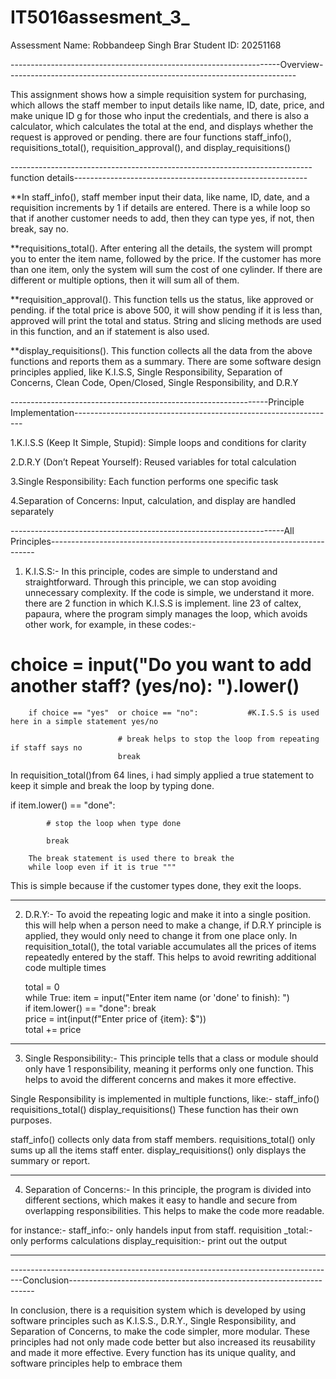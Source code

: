 # IT5016assesment_3_
Assessment 
Name: Robbandeep Singh Brar
Student ID: 20251168

-------------------------------------------------------------------Overview------------------------------------------------------------------------


This assignment shows how a simple requisition system for purchasing, which allows the staff member to input details like name, ID, date, price, and make unique ID g for those who input the credentials, and there is  also a calculator, which calculates the total at the end, and displays whether the request is approved or pending. there are four functions staff_info(), requisitions_total(), requisition_approval(), and display_requisitions()


---------------------------------------------------------------------------function details----------------------------------------------------------


**In staff_info(), staff member input their data, like name, ID, date, and a requisition increments by 1 if details are entered. There is a while loop so that if another customer needs to add, then they can type yes, if not, then break, say no.


**requisitions_total().   After entering all the details, the system will prompt you to enter the item name, followed by the price. If the customer has more than one item, only the system will sum the cost of one cylinder. If there are different or multiple options, then it will sum all of them.


**requisition_approval(). This function tells us the status, like approved or pending. if the total price is above 500, it will show pending if it is less than, approved will print the total and status. String and slicing methods are used in this function, and an if statement is also used.


**display_requisitions(). This function collects all the data from the above functions and reports them as a summary.
There are some software design principles applied, like K.I.S.S, Single Responsibility, Separation of Concerns, Clean Code, Open/Closed, Single Responsibility, and D.R.Y


----------------------------------------------------------------Principle Implementation-----------------------------------------------------------------


1.K.I.S.S (Keep It Simple, Stupid): Simple loops and conditions for clarity

2.D.R.Y (Don’t Repeat Yourself): Reused variables for total calculation

3.Single Responsibility: Each function performs one specific task

4.Separation of Concerns: Input, calculation, and display are handled separately




--------------------------------------------------------------------All Principles--------------------------------------------------------------------------


1. K.I.S.S:- In this principle, codes are simple to understand and straightforward. Through this principle, we can stop avoiding unnecessary complexity. If the  code is simple, we understand it more.
   there are 2 function in which K.I.S.S is implement. line 23 of caltex, papaura, where the program simply manages  the loop, which avoids other work, for example,
   in these codes:-
  #  choice = input("Do you want to add another staff? (yes/no): ").lower()
  
        if choice == "yes"  or choice == "no":           #K.I.S.S is used here in a simple statement yes/no    
                            
                            # break helps to stop the loop from repeating if staff says no
                            break
   

In requisition_total()from 64  lines,  i had simply applied a true statement to keep it simple and break the loop by typing done.

 if item.lower() == "done":

            # stop the loop when type done

            break                
        
        The break statement is used there to break the 
        while loop even if it is true """
This is simple because if the customer types done, they exit the loops.

-----------------------------------------------------------------------------------------------------------------------------------------------------------------

2. D.R.Y:- To avoid the repeating logic and make it into a single position. this will help when a person need to make a change, if D.R.Y principle is applied, they would only need to change it from one place only.
In requisition_total(), the total variable accumulates all the prices of items repeatedly entered by the staff. This helps to avoid rewriting additional code multiple times



    total = 0                                                        
    while True:
        item = input("Enter item name (or 'done' to finish): ")   
        if item.lower() == "done":
            break                
        price = int(input(f"Enter price of {item}: $"))   
                   total += price


      
-----------------------------------------------------------------------------------------------------------------------------------------------------------------          
3. Single Responsibility:- This principle tells that a class or module should only have 1 responsibility, meaning it performs only one function. This helps to avoid the different concerns and makes it more effective. 

Single Responsibility is implemented in multiple functions, like:-
staff_info()
requisitions_total()
display_requisitions()
These function has their own purposes.

staff_info() collects only data from staff members.
requisitions_total() only sums up all the items staff enter.
display_requisitions() only displays the summary or report.

----------------------------------------------------------------------------------------------------------------------------------------------------------------

4. Separation of Concerns:- In this principle, the program is divided into different sections, which makes it easy to handle and secure from overlapping responsibilities. This helps to make the code more readable.

for instance:-
 staff_info:- only handels input from staff.
 requisition _total:- only performs calculations 
 display_requisition:- print out the output

 ---------------------------------------------------------------------------------------------------------------------------------------------------------------
---------------------------------------------------------------------------------Conclusion---------------------------------------------------------------------


In conclusion, there is a requisition system which is developed by using software principles such as K.I.S.S., D.R.Y., Single Responsibility, and Separation of Concerns, to make the code simpler, more modular. These principles had not only made code better but also increased its reusability and made it more effective.  Every function has its unique quality, and software principles help to embrace them



